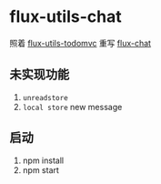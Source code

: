 # flux-utils-chat

照着 [flux-utils-todomvc](https://github.com/facebook/flux/tree/master/examples/flux-utils-todomvc) 重写 [flux-chat](https://github.com/facebook/flux/tree/master/examples/flux-chat)


## 未实现功能

1.  `unreadstore`
2. `local store` new message


## 启动

1. npm install
2. npm start
